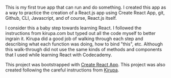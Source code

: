 This is my first true app that can run and do something. I created this app as a way to practice
the creation of a React.js app using Create React App, git, Github, CLI, Javascript, and of course, React.js itself.

I consider this a baby step towards learning React. I followed the instructions from kirupa.com but
typed out all the code myself to better ingrain it. Kirupa did a good job of walking through each step
and describing what each function was doing, how to bind "this", etc. Although this walk-through did not use the same kinds of methods and components that I used while learning React with Codecademy.

This project was bootstrapped with [Create React App](https://github.com/facebookincubator/create-react-app).
This project was also created following the careful instructions from [Kirupa](https://www.kirupa.com/react/simple_todo_app_react.htm).
